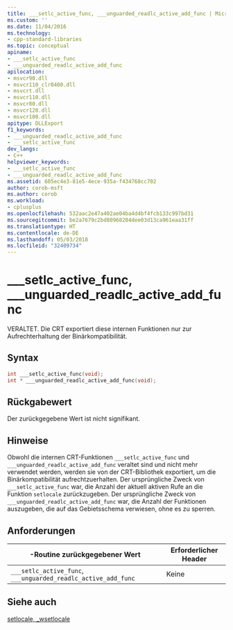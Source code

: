 ```yaml
---
title: ___setlc_active_func, ___unguarded_readlc_active_add_func | Microsoft-Dokumentation
ms.custom: ''
ms.date: 11/04/2016
ms.technology:
- cpp-standard-libraries
ms.topic: conceptual
apiname:
- ___setlc_active_func
- ___unguarded_readlc_active_add_func
apilocation:
- msvcr90.dll
- msvcr110_clr0400.dll
- msvcrt.dll
- msvcr110.dll
- msvcr80.dll
- msvcr120.dll
- msvcr100.dll
apitype: DLLExport
f1_keywords:
- ___unguarded_readlc_active_add_func
- ___setlc_active_func
dev_langs:
- C++
helpviewer_keywords:
- ___setlc_active_func
- ___unguarded_readlc_active_add_func
ms.assetid: 605ec4e3-81e5-4ece-935a-f434768cc702
author: corob-msft
ms.author: corob
ms.workload:
- cplusplus
ms.openlocfilehash: 532aac2e47a402ae04ba4d4bf4fcb133c997bd31
ms.sourcegitcommit: be2a7679c2bd80968204dee03d13ca961eaa31ff
ms.translationtype: HT
ms.contentlocale: de-DE
ms.lasthandoff: 05/03/2018
ms.locfileid: "32409734"
---
```

# <a name="setlcactivefunc-unguardedreadlcactiveaddfunc"></a>___setlc_active_func, ___unguarded_readlc_active_add_func
VERALTET. Die CRT exportiert diese internen Funktionen nur zur Aufrechterhaltung der Binärkompatibilität.  
  
## <a name="syntax"></a>Syntax  
  
```cpp  
int ___setlc_active_func(void);  
int * ___unguarded_readlc_active_add_func(void);  
```  
  
## <a name="return-value"></a>Rückgabewert  
 Der zurückgegebene Wert ist nicht signifikant.  
  
## <a name="remarks"></a>Hinweise  
 Obwohl die internen CRT-Funktionen `___setlc_active_func` und `___unguarded_readlc_active_add_func` veraltet sind und nicht mehr verwendet werden, werden sie von der CRT-Bibliothek exportiert, um die Binärkompatibilität aufrechtzuerhalten. Der ursprüngliche Zweck von `___setlc_active_func` war, die Anzahl der aktuell aktiven Rufe an die Funktion `setlocale` zurückzugeben. Der ursprüngliche Zweck von `___unguarded_readlc_active_add_func` war, die Anzahl der Funktionen auszugeben, die auf das Gebietsschema verwiesen, ohne es zu sperren.  
  
## <a name="requirements"></a>Anforderungen  
  
|-Routine zurückgegebener Wert|Erforderlicher Header|  
|-------------|---------------------|  
|`___setlc_active_func`, `___unguarded_readlc_active_add_func`|Keine|  
  
## <a name="see-also"></a>Siehe auch  
 [setlocale, _wsetlocale](../c-runtime-library/reference/setlocale-wsetlocale.md)